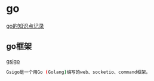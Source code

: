 # go
[go的知识点记录](https://github.com/zhl6522/test-gin)

## go框架
[gsigo](https://github.com/zhl6522/gsigo)
```bash
Gsigo是一个用Go (Golang)编写的web、socketio、command框架。
```
